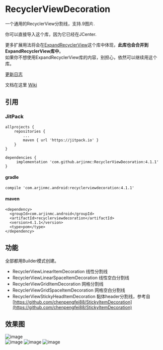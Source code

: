 # RecyclerViewDecoration
一个通用的RecyclerView分割线，支持.9图片.

你可以直接导入这个库，因为它已经在JCenter.

更多扩展用法将会在[ExpandRecyclerView](https://github.com/arjinmc/ExpandRecyclerView)这个库中体现，<strong>此库也会合并到ExpandRecyclerView库中</strong>。  
如果你不想使用ExpandRecyclerView库的内容，别担心，依然可以继续用这个库。

[更新日志](NEWS_CN.md)

文档在这里 [Wiki](https://github.com/arjinmc/RecyclerViewDecoration/wiki)  

## 引用

### JitPack
```code 
allprojects {
    repositories {
        ...
        maven { url 'https://jitpack.io' }
    }
}

dependencies {
     implementation 'com.github.arjinmc:RecyclerViewDecoration:4.1.1'
}
```

#### gradle
```code
compile 'com.arjinmc.android:recyclerviewdecoration:4.1.1'
```
#### maven
```code
<dependency>
  <groupId>com.arjinmc.android</groupId>
  <artifactId>recyclerviewdecoration</artifactId>
  <version>4.1.1</version>
  <type>pom</type>
</dependency>
```

## 功能

全部都用Builder模式创建。

* RecyclerViewLinearItemDecoration 线性分割线
* RecyclerViewLinearSpaceItemDecoration 线性空白分割线
* RecyclerViewGridItemDecoration 网格分割线
* RecyclerViewGridSpaceItemDecoration 网格空白分割线
* RecyclerViewStickyHeadItemDecoration 黏体header分割线，参考自 [https://github.com/chenpengfei88/StickyItemDecoration](https://github.com/chenpengfei88/StickyItemDecoration)

## 效果图
![image](https://github.com/arjinmc/RecyclerViewDecoration/blob/master/images/device-2015-12-02-111504.png)  
![image](https://github.com/arjinmc/RecyclerViewDecoration/blob/master/images/device-2015-11-30-155050.png)
![image](https://github.com/arjinmc/RecyclerViewDecoration/blob/master/images/device-2015-11-30-154937.png)
![image](https://github.com/arjinmc/RecyclerViewDecoration/blob/master/images/device-2015-11-30-155157.png)

